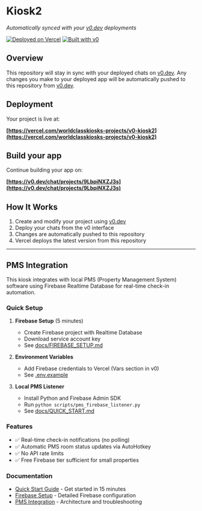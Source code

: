 # Kiosk2

*Automatically synced with your [v0.dev](https://v0.dev) deployments*

[![Deployed on Vercel](https://img.shields.io/badge/Deployed%20on-Vercel-black?style=for-the-badge&logo=vercel)](https://vercel.com/worldclasskiosks-projects/v0-kiosk2)
[![Built with v0](https://img.shields.io/badge/Built%20with-v0.dev-black?style=for-the-badge)](https://v0.dev/chat/projects/9LbpiNXZJ3s)

## Overview

This repository will stay in sync with your deployed chats on [v0.dev](https://v0.dev).
Any changes you make to your deployed app will be automatically pushed to this repository from [v0.dev](https://v0.dev).

## Deployment

Your project is live at:

**[https://vercel.com/worldclasskiosks-projects/v0-kiosk2](https://vercel.com/worldclasskiosks-projects/v0-kiosk2)**

## Build your app

Continue building your app on:

**[https://v0.dev/chat/projects/9LbpiNXZJ3s](https://v0.dev/chat/projects/9LbpiNXZJ3s)**

## How It Works

1. Create and modify your project using [v0.dev](https://v0.dev)
2. Deploy your chats from the v0 interface
3. Changes are automatically pushed to this repository
4. Vercel deploys the latest version from this repository

---

## PMS Integration

This kiosk integrates with local PMS (Property Management System) software using Firebase Realtime Database for real-time check-in automation.

### Quick Setup

1. **Firebase Setup** (5 minutes)
   - Create Firebase project with Realtime Database
   - Download service account key
   - See [docs/FIREBASE_SETUP.md](docs/FIREBASE_SETUP.md)

2. **Environment Variables**
   - Add Firebase credentials to Vercel (Vars section in v0)
   - See [.env.example](.env.example)

3. **Local PMS Listener**
   - Install Python and Firebase Admin SDK
   - Run `python scripts/pms_firebase_listener.py`
   - See [docs/QUICK_START.md](docs/QUICK_START.md)

### Features

- ✅ Real-time check-in notifications (no polling)
- ✅ Automatic PMS room status updates via AutoHotkey
- ✅ No API rate limits
- ✅ Free Firebase tier sufficient for small properties

### Documentation

- [Quick Start Guide](docs/QUICK_START.md) - Get started in 15 minutes
- [Firebase Setup](docs/FIREBASE_SETUP.md) - Detailed Firebase configuration
- [PMS Integration](docs/PMS_INTEGRATION.md) - Architecture and troubleshooting
